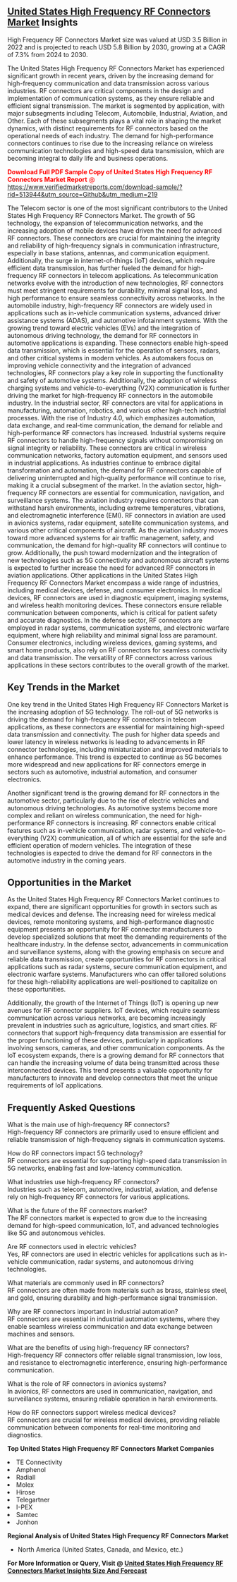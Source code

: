 <h2><a href="https://www.verifiedmarketreports.com/download-sample/?rid=513944&amp;utm_source=Github&amp;utm_medium=219" target="_blank">United States High Frequency RF Connectors Market</a> Insights</h2><p>High Frequency RF Connectors Market size was valued at USD 3.5 Billion in 2022 and is projected to reach USD 5.8 Billion by 2030, growing at a CAGR of 7.3% from 2024 to 2030.</p><p><p>The United States High Frequency RF Connectors Market has experienced significant growth in recent years, driven by the increasing demand for high-frequency communication and data transmission across various industries. RF connectors are critical components in the design and implementation of communication systems, as they ensure reliable and efficient signal transmission. The market is segmented by application, with major subsegments including Telecom, Automobile, Industrial, Aviation, and Other. Each of these subsegments plays a vital role in shaping the market dynamics, with distinct requirements for RF connectors based on the operational needs of each industry. The demand for high-performance connectors continues to rise due to the increasing reliance on wireless communication technologies and high-speed data transmission, which are becoming integral to daily life and business operations. <p><span class=""><span style="color: #ff0000;"><strong>Download Full PDF Sample Copy of United States High Frequency RF Connectors Market Report</strong> @ </span><a href="https://www.verifiedmarketreports.com/download-sample/?rid=513944&amp;utm_source=Github&amp;utm_medium=219" target="_blank">https://www.verifiedmarketreports.com/download-sample/?rid=513944&amp;utm_source=Github&amp;utm_medium=219</a></span></p></p> <p>The Telecom sector is one of the most significant contributors to the United States High Frequency RF Connectors Market. The growth of 5G technology, the expansion of telecommunication networks, and the increasing adoption of mobile devices have driven the need for advanced RF connectors. These connectors are crucial for maintaining the integrity and reliability of high-frequency signals in communication infrastructure, especially in base stations, antennas, and communication equipment. Additionally, the surge in internet-of-things (IoT) devices, which require efficient data transmission, has further fueled the demand for high-frequency RF connectors in telecom applications. As telecommunication networks evolve with the introduction of new technologies, RF connectors must meet stringent requirements for durability, minimal signal loss, and high performance to ensure seamless connectivity across networks. In the automobile industry, high-frequency RF connectors are widely used in applications such as in-vehicle communication systems, advanced driver assistance systems (ADAS), and automotive infotainment systems. With the growing trend toward electric vehicles (EVs) and the integration of autonomous driving technology, the demand for RF connectors in automotive applications is expanding. These connectors enable high-speed data transmission, which is essential for the operation of sensors, radars, and other critical systems in modern vehicles. As automakers focus on improving vehicle connectivity and the integration of advanced technologies, RF connectors play a key role in supporting the functionality and safety of automotive systems. Additionally, the adoption of wireless charging systems and vehicle-to-everything (V2X) communication is further driving the market for high-frequency RF connectors in the automobile industry. In the industrial sector, RF connectors are vital for applications in manufacturing, automation, robotics, and various other high-tech industrial processes. With the rise of Industry 4.0, which emphasizes automation, data exchange, and real-time communication, the demand for reliable and high-performance RF connectors has increased. Industrial systems require RF connectors to handle high-frequency signals without compromising on signal integrity or reliability. These connectors are critical in wireless communication networks, factory automation equipment, and sensors used in industrial applications. As industries continue to embrace digital transformation and automation, the demand for RF connectors capable of delivering uninterrupted and high-quality performance will continue to rise, making it a crucial subsegment of the market. In the aviation sector, high-frequency RF connectors are essential for communication, navigation, and surveillance systems. The aviation industry requires connectors that can withstand harsh environments, including extreme temperatures, vibrations, and electromagnetic interference (EMI). RF connectors in aviation are used in avionics systems, radar equipment, satellite communication systems, and various other critical components of aircraft. As the aviation industry moves toward more advanced systems for air traffic management, safety, and communication, the demand for high-quality RF connectors will continue to grow. Additionally, the push toward modernization and the integration of new technologies such as 5G connectivity and autonomous aircraft systems is expected to further increase the need for advanced RF connectors in aviation applications. Other applications in the United States High Frequency RF Connectors Market encompass a wide range of industries, including medical devices, defense, and consumer electronics. In medical devices, RF connectors are used in diagnostic equipment, imaging systems, and wireless health monitoring devices. These connectors ensure reliable communication between components, which is critical for patient safety and accurate diagnostics. In the defense sector, RF connectors are employed in radar systems, communication systems, and electronic warfare equipment, where high reliability and minimal signal loss are paramount. Consumer electronics, including wireless devices, gaming systems, and smart home products, also rely on RF connectors for seamless connectivity and data transmission. The versatility of RF connectors across various applications in these sectors contributes to the overall growth of the market. <h2>Key Trends in the Market</h2> <p>One key trend in the United States High Frequency RF Connectors Market is the increasing adoption of 5G technology. The roll-out of 5G networks is driving the demand for high-frequency RF connectors in telecom applications, as these connectors are essential for maintaining high-speed data transmission and connectivity. The push for higher data speeds and lower latency in wireless networks is leading to advancements in RF connector technologies, including miniaturization and improved materials to enhance performance. This trend is expected to continue as 5G becomes more widespread and new applications for RF connectors emerge in sectors such as automotive, industrial automation, and consumer electronics.</p> <p>Another significant trend is the growing demand for RF connectors in the automotive sector, particularly due to the rise of electric vehicles and autonomous driving technologies. As automotive systems become more complex and reliant on wireless communication, the need for high-performance RF connectors is increasing. RF connectors enable critical features such as in-vehicle communication, radar systems, and vehicle-to-everything (V2X) communication, all of which are essential for the safe and efficient operation of modern vehicles. The integration of these technologies is expected to drive the demand for RF connectors in the automotive industry in the coming years.</p> <h2>Opportunities in the Market</h2> <p>As the United States High Frequency RF Connectors Market continues to expand, there are significant opportunities for growth in sectors such as medical devices and defense. The increasing need for wireless medical devices, remote monitoring systems, and high-performance diagnostic equipment presents an opportunity for RF connector manufacturers to develop specialized solutions that meet the demanding requirements of the healthcare industry. In the defense sector, advancements in communication and surveillance systems, along with the growing emphasis on secure and reliable data transmission, create opportunities for RF connectors in critical applications such as radar systems, secure communication equipment, and electronic warfare systems. Manufacturers who can offer tailored solutions for these high-reliability applications are well-positioned to capitalize on these opportunities.</p> <p>Additionally, the growth of the Internet of Things (IoT) is opening up new avenues for RF connector suppliers. IoT devices, which require seamless communication across various networks, are becoming increasingly prevalent in industries such as agriculture, logistics, and smart cities. RF connectors that support high-frequency data transmission are essential for the proper functioning of these devices, particularly in applications involving sensors, cameras, and other communication components. As the IoT ecosystem expands, there is a growing demand for RF connectors that can handle the increasing volume of data being transmitted across these interconnected devices. This trend presents a valuable opportunity for manufacturers to innovate and develop connectors that meet the unique requirements of IoT applications.</p> <h2>Frequently Asked Questions</h2> <p>What is the main use of high-frequency RF connectors? <br>High-frequency RF connectors are primarily used to ensure efficient and reliable transmission of high-frequency signals in communication systems.</p> <p>How do RF connectors impact 5G technology? <br>RF connectors are essential for supporting high-speed data transmission in 5G networks, enabling fast and low-latency communication.</p> <p>What industries use high-frequency RF connectors? <br>Industries such as telecom, automotive, industrial, aviation, and defense rely on high-frequency RF connectors for various applications.</p> <p>What is the future of the RF connectors market? <br>The RF connectors market is expected to grow due to the increasing demand for high-speed communication, IoT, and advanced technologies like 5G and autonomous vehicles.</p> <p>Are RF connectors used in electric vehicles? <br>Yes, RF connectors are used in electric vehicles for applications such as in-vehicle communication, radar systems, and autonomous driving technologies.</p> <p>What materials are commonly used in RF connectors? <br>RF connectors are often made from materials such as brass, stainless steel, and gold, ensuring durability and high-performance signal transmission.</p> <p>Why are RF connectors important in industrial automation? <br>RF connectors are essential in industrial automation systems, where they enable seamless wireless communication and data exchange between machines and sensors.</p> <p>What are the benefits of using high-frequency RF connectors? <br>High-frequency RF connectors offer reliable signal transmission, low loss, and resistance to electromagnetic interference, ensuring high-performance communication.</p> <p>What is the role of RF connectors in avionics systems? <br>In avionics, RF connectors are used in communication, navigation, and surveillance systems, ensuring reliable operation in harsh environments.</p> <p>How do RF connectors support wireless medical devices? <br>RF connectors are crucial for wireless medical devices, providing reliable communication between components for real-time monitoring and diagnostics.</p></p><p><strong>Top United States High Frequency RF Connectors Market Companies</strong></p><div data-test-id=""><p><li>TE Connectivity</li><li> Amphenol</li><li> Radiall</li><li> Molex</li><li> Hirose</li><li> Telegartner</li><li> I-PEX</li><li> Samtec</li><li> Jonhon</li></p><div><strong>Regional Analysis of&nbsp;United States High Frequency RF Connectors Market</strong></div><ul><li dir="ltr"><p dir="ltr">North America&nbsp;(United States, Canada, and Mexico, etc.)</p></li></ul><p><strong>For More Information or Query, Visit @&nbsp;</strong><strong><a href="https://www.verifiedmarketreports.com/product/high-frequency-rf-connectors-market/?utm_source=Github&amp;utm_medium=219" target="_blank">United States High Frequency RF Connectors Market Insights Size And Forecast</a></strong></p></div>
